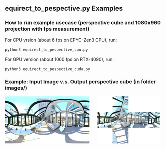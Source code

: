 ## equirect_to_pespective.py Examples
### How to run example usecase (perspective cube and 1080x960 projection with fps measurement)
For CPU vrsion (about 6 fps on EPYC-Zen3 CPU), run:
```bash
python3 equirect_to_pespective_cpu.py
```

For GPU version (about 1060 fps on RTX-4090), run:
```bash
python3 equirect_to_pespective_cuda.py
```


### Example: Input Image v.s. Output perspective cube (in folder images/)
<p float="left">
  <img src="images/office.png" alt="Input Image" style="width: 53.5%; margin-right: 20px;" />
  <img src="images/cube_perspective_image.png" alt="Output Image" style="width: 40%;" />
</p>